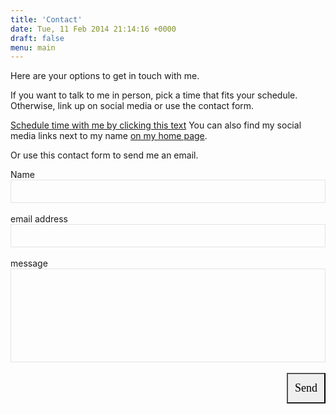 ```yaml
---
title: 'Contact'
date: Tue, 11 Feb 2014 21:14:16 +0000
draft: false
menu: main
---
```


Here are your options to get in touch with me.

If you want to talk to me in person, pick a time that fits your schedule. Otherwise, link up on social media or use the contact form.

[Schedule time with me by clicking this text](https://calendly.com/markcheret/60min)
You can also find my social media links next to my name [on my home page](/).

Or use this contact form to send me an email.

<form action="https://getform.io/f/58d1038b-e93a-48b0-a035-0e82a813ea6b" method="POST">

  Name\
  <input type="text" name="name" style="background-color:transparent; border: 1px solid #e4e4e4; position: relative; padding: 10px 15px; color: #686868; display: block; width: 100%;
    -moz-box-sizing: border-box; -webkit-box-sizing: border-box; box-sizing: border-box;">\
  email address\
  <input type="email" name="email" style="background-color:transparent; border: 1px solid #e4e4e4; position: relative; padding: 10px 15px; color: #686868; display: block; width: 100%;
    -moz-box-sizing: border-box; -webkit-box-sizing: border-box; box-sizing: border-box;">\
  message\
  <input type="text" name="message" style="background-color:transparent; border: 1px solid #e4e4e4; position: relative; padding: 10px 15px; color: #686868; display: block; width: 100%; height: 150px;
    -moz-box-sizing: border-box; -webkit-box-sizing: border-box; box-sizing: border-box;">\
  <button type="submit" style="align-items: flex-start; appearance: auto; background-color: rgb(239, 239, 239); border-bottom-color:rgb(118, 118, 118); border-style: outset; border-width:2px; border-color rgb(118, 118, 118); box-sizing: border-box; color rgb(0, 0, 0); cursor:pointer; display: block; float:right; font-family:'Allerta Stencil'; font-size: 18px; height: 49px; padding:11px; text-align:center;">Send</button>

</form>